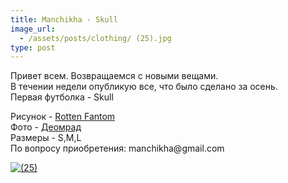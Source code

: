 ```yaml
---
title: Manchikha - Skull
image_url:
  - /assets/posts/clothing/ (25).jpg
type: post
---
```

Привет всем. Возвращаемся с новыми вещами.<br> 
В течении недели опубликую все, что было сделано за осень.<br>
Первая футболка - Skull <br>
<p>
Рисунок - <a href="http://rottenfantom.com/">Rotten Fantom</a><br>
Фото - <a href="https://vk.com/deomrad">Деомрад</a><br>
Размеры - S,M,L<br>
По вопросу приобретения: manchikha@gmail.com<br>
</p>
<a href="http://vfl.ru/fotos/4daf298b19785620.html"><img src="//images.vfl.ru/ii/1513110124/4daf298b/19785620_m.jpg" alt="(25)" title="(25)" border="0"></a>

